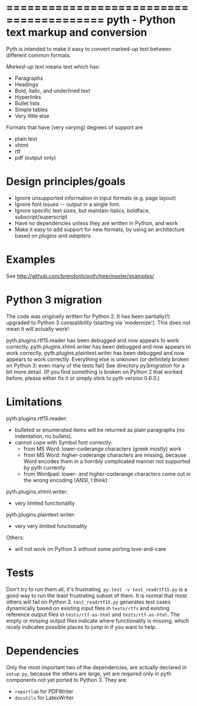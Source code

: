 ========================================
pyth - Python text markup and conversion
========================================

Pyth is intended to make it easy to convert marked-up text between different common formats.

*Marked-up text* means text which has:

* Paragraphs
* Headings
* Bold, italic, and underlined text
* Hyperlinks
* Bullet lists
* Simple tables
* Very little else


Formats that have (very varying) degrees of support are

* plain text
* xhtml
* rtf
* pdf (output only)


Design principles/goals
=======================

* Ignore unsupported information in input formats (e.g. page layout)
* Ignore font issues -- output in a single font.
* Ignore specific text sizes, but maintain italics, boldface, subscript/superscript
* Have no dependencies unless they are written in Python, and work
* Make it easy to add support for new formats, by using an architecture based on *plugins* and *adapters*.



Examples
========

See http://github.com/brendonh/pyth/tree/master/examples/



Python 3 migration
==================

The code was originally written for Python 2.
It has been partially(!) upgraded to Python 3 compatibility (starting via 'modernize').
This does not mean it will actually work!

pyth.plugins.rtf15.reader has been debugged and now appears to work correctly.
pyth.plugins.xhtml.writer has been debugged and now appears to work correctly.
pyth.plugins.plaintext.writer has been debugged and now appears to work correctly.
Everything else is unknown (or definitely broken on Python 3: even many
of the tests fail)
See directory py3migration for a bit more detail.
(If you find something is broken on Python 2 that worked before, please
either fix it or simply stick to pyth version 0.6.0.)


Limitations
===========

pyth.plugins.rtf15.reader:
- bulleted or enumerated items will be returned
  as plain paragraphs (no indentation, no bullets).
- cannot cope with Symbol font correctly:
  - from MS Word: lower-coderange characters (greek mostly) work
  - from MS Word: higher-coderange characters are missing, because
    Word encodes them in a horribly complicated manner not supported
    by pyth currently
  - from Wordpad: lower- and higher-coderange characters come out in
    the wrong encoding (ANSI, I think)

pyth.plugins.xhtml.writer:
- very limited functionality

pyth.plugins.plaintext.writer:
- very very limited functionality

Others: 
- will not work on Python 3 without some porting love-and-care


Tests
=====

Don't try to run them all, it's frustrating.
`py.test -v test_readrtf15.py` is a good way to run the least frustrating 
subset of them.
It is normal that most others will fail on Python 3.
`test_readrtf15.py` generates test cases dynamically based on
existing input files in `tests/rtfs` and
existing reference output files in `tests/rtf-as-html` and `tests/rtf-as-html`.
The empty or missing output files indicate where functionality is missing,
which nicely indicates possible places to jump in if you want to help.


Dependencies
============

Only the most important two of the dependencies,
are actually declared in `setup.py`, because the others are large, yet
are required only in pyth components not yet ported to Python 3. 
They are:
- `reportlab` for PDFWriter
- `docutils` for LatexWriter 